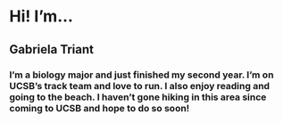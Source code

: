 # Hi! I’m…
## Gabriela Triant

### I’m a biology major and just finished my second year. I’m on UCSB’s track team and love to run. I also enjoy reading and going to the beach. I haven’t gone hiking in this area since coming to UCSB and hope to do so soon!
